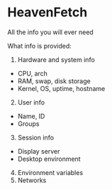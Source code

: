 # HeavenFetch

All the info you will ever need

What info is provided:
1) Hardware and system info
- CPU, arch
- RAM, swap, disk storage
- Kernel, OS, uptime, hostname
2) User info
- Name, ID
- Groups
3) Session info
- Display server
- Desktop environment
4) Environment variables
5) Networks

